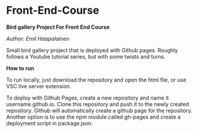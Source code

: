 # Front-End-Course
**Bird gallery Project For Front End Course**

*Author: Emil Haapalainen*

Small bird gallery project that is deployed with Github pages. Roughly follows a Youtube tutorial series, but with some twists and turns.

**How to run**

To run locally, just download the repository and open the html file, or use VSC live server extension.

To deploy with Github Pages, create a new repository and name it username.github.io. Clone this repository and push it to the newly created repository. Github will automatically create a github page for the repository. Another option is to use the npm module called gh-pages and create a deployment script in package.json. 
